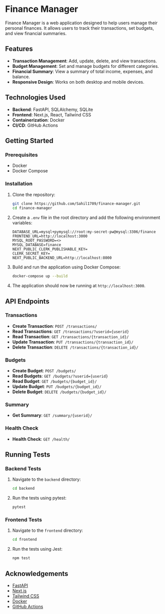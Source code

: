 # Finance Manager

Finance Manager is a web application designed to help users manage their personal finances. It allows users to track their transactions, set budgets, and view financial summaries.

## Features

- **Transaction Management**: Add, update, delete, and view transactions.
- **Budget Management**: Set and manage budgets for different categories.
- **Financial Summary**: View a summary of total income, expenses, and balance.
- **Responsive Design**: Works on both desktop and mobile devices.

## Technologies Used

- **Backend**: FastAPI, SQLAlchemy, SQLite
- **Frontend**: Next.js, React, Tailwind CSS
- **Containerization**: Docker
- **CI/CD**: GitHub Actions

## Getting Started

### Prerequisites

- Docker
- Docker Compose

### Installation

1. Clone the repository:

    ```sh
    git clone https://github.com/Sahil1709/finance-manager.git
    cd finance-manager
    ```

2. Create a `.env` file in the root directory and add the following environment variables:

    ```env
    DATABASE_URL=mysql+pymysql://root:my-secret-pw@mysql:3306/finance
    FRONTEND_URL=http://localhost:3000
    MYSQL_ROOT_PASSWORD=<>
    MYSQL_DATABASE=finance
    NEXT_PUBLIC_CLERK_PUBLISHABLE_KEY=
    CLERK_SECRET_KEY=
    NEXT_PUBLIC_BACKEND_URL=http://localhost:8000
    ```

3. Build and run the application using Docker Compose:

    ```sh
    docker-compose up --build
    ```

4. The application should now be running at `http://localhost:3000`.

## API Endpoints

### Transactions

- **Create Transaction**: `POST /transactions/`
- **Read Transactions**: `GET /transactions/?userid={userid}`
- **Read Transaction**: `GET /transactions/{transaction_id}/`
- **Update Transaction**: `PUT /transactions/{transaction_id}/`
- **Delete Transaction**: `DELETE /transactions/{transaction_id}/`

### Budgets

- **Create Budget**: `POST /budgets/`
- **Read Budgets**: `GET /budgets/?userid={userid}`
- **Read Budget**: `GET /budgets/{budget_id}/`
- **Update Budget**: `PUT /budgets/{budget_id}/`
- **Delete Budget**: `DELETE /budgets/{budget_id}/`

### Summary

- **Get Summary**: `GET /summary/{userid}/`

### Health Check

- **Health Check**: `GET /health/`

## Running Tests

### Backend Tests

1. Navigate to the `backend` directory:

    ```sh
    cd backend
    ```

2. Run the tests using pytest:

    ```sh
    pytest
    ```

### Frontend Tests

1. Navigate to the `frontend` directory:

    ```sh
    cd frontend
    ```

2. Run the tests using Jest:

    ```sh
    npm test
    ```


## Acknowledgements

- [FastAPI](https://fastapi.tiangolo.com/)
- [Next.js](https://nextjs.org/)
- [Tailwind CSS](https://tailwindcss.com/)
- [Docker](https://www.docker.com/)
- [GitHub Actions](https://github.com/features/actions)